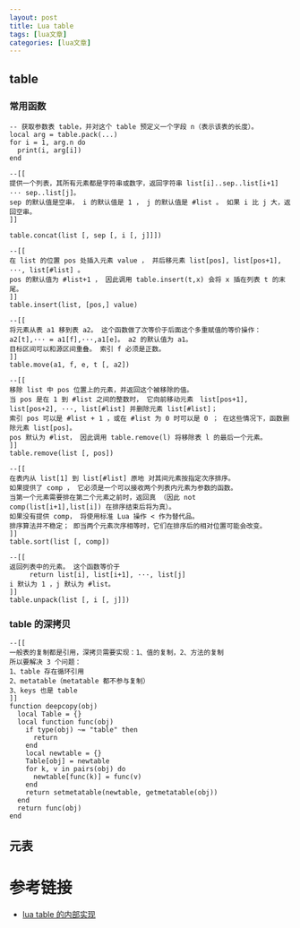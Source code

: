 ```yaml
---
layout: post
title: Lua table 
tags: [lua文章]
categories: [lua文章]
---
```

## table

### 常用函数

    
    
    -- 获取参数表 table，并对这个 table 预定义一个字段 n（表示该表的长度）。
    local arg = table.pack(...)
    for i = 1, arg.n do  
      print(i, arg[i])
    end
    
    --[[
    提供一个列表，其所有元素都是字符串或数字，返回字符串 list[i]..sep..list[i+1] ··· sep..list[j]。 
    sep 的默认值是空串， i 的默认值是 1 ， j 的默认值是 #list 。 如果 i 比 j 大，返回空串。
    ]]
    
    table.concat(list [, sep [, i [, j]]])
    
    --[[
    在 list 的位置 pos 处插入元素 value ， 并后移元素 list[pos], list[pos+1], ···, list[#list] 。 
    pos 的默认值为 #list+1 ， 因此调用 table.insert(t,x) 会将 x 插在列表 t 的末尾。
    ]]
    table.insert(list, [pos,] value)
    
    --[[
    将元素从表 a1 移到表 a2。 这个函数做了次等价于后面这个多重赋值的等价操作： a2[t],··· = a1[f],···,a1[e]。 a2 的默认值为 a1。 
    目标区间可以和源区间重叠。 索引 f 必须是正数。
    ]]
    table.move(a1, f, e, t [, a2])
    
    --[[
    移除 list 中 pos 位置上的元素，并返回这个被移除的值。 
    当 pos 是在 1 到 #list 之间的整数时， 它向前移动元素　list[pos+1], list[pos+2], ···, list[#list] 并删除元素 list[#list]； 
    索引 pos 可以是 #list + 1 ，或在 #list 为 0 时可以是 0 ； 在这些情况下，函数删除元素 list[pos]。
    pos 默认为 #list， 因此调用 table.remove(l) 将移除表 l 的最后一个元素。
    ]]
    table.remove(list [, pos])
    
    --[[
    在表内从 list[1] 到 list[#list] 原地 对其间元素按指定次序排序。 
    如果提供了 comp ， 它必须是一个可以接收两个列表内元素为参数的函数。 
    当第一个元素需要排在第二个元素之前时，返回真 （因此 not comp(list[i+1],list[i]) 在排序结束后将为真）。 
    如果没有提供 comp， 将使用标准 Lua 操作 < 作为替代品。
    排序算法并不稳定； 即当两个元素次序相等时，它们在排序后的相对位置可能会改变。
    ]]
    table.sort(list [, comp])
    
    --[[
    返回列表中的元素。 这个函数等价于
         return list[i], list[i+1], ···, list[j]
    i 默认为 1 ，j 默认为 #list。
    ]]
    table.unpack(list [, i [, j]])
    
    

### table 的深拷贝

    
    
    --[[
    一般表的复制都是引用，深拷贝需要实现：1、值的复制，2、方法的复制
    所以要解决 3 个问题：
    1、table 存在循环引用
    2、metatable（metatable 都不参与复制）
    3、keys 也是 table
    ]]
    function deepcopy(obj)
      local Table = {}
      local function func(obj)
        if type(obj) ~= "table" then
          return
        end
        local newtable = {}
        Table[obj] = newtable
        for k, v in pairs(obj) do
          newtable[func(k)] = func(v)
        end
        return setmetatable(newtable, getmetatable(obj))
      end
      return func(obj)
    end
    

## 元表

# 参考链接

  * [lua table 的内部实现](https://blog.csdn.net/zr339361504/article/details/52432163)